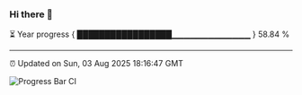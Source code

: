 ### Hi there 👋

⏳ Year progress { █████████████████▁▁▁▁▁▁▁▁▁▁▁▁▁ } 58.84 %

---

⏰ Updated on Sun, 03 Aug 2025 18:16:47 GMT

![Progress Bar CI](https://github.com/Shyam-Makwana/GitHub-Actions-Demo/workflows/Progress%20Bar%20CI/badge.svg)
